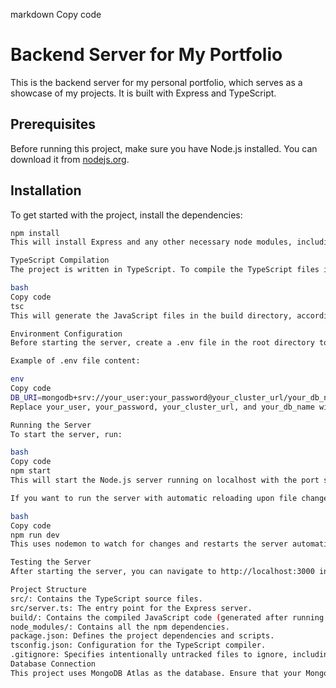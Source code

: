 markdown
Copy code

# Backend Server for My Portfolio

This is the backend server for my personal portfolio, which serves as a showcase of my projects. It is built with Express and TypeScript.

## Prerequisites

Before running this project, make sure you have Node.js installed. You can download it from [nodejs.org](https://nodejs.org/).

## Installation

To get started with the project, install the dependencies:

```bash
npm install
This will install Express and any other necessary node modules, including the TypeScript declarations for Express.

TypeScript Compilation
The project is written in TypeScript. To compile the TypeScript files into JavaScript, run:

bash
Copy code
tsc
This will generate the JavaScript files in the build directory, according to the tsconfig.json configuration.

Environment Configuration
Before starting the server, create a .env file in the root directory to store your environment variables such as your database connection string. This file should never be committed to version control for security reasons.

Example of .env file content:

env
Copy code
DB_URI=mongodb+srv://your_user:your_password@your_cluster_url/your_db_name?retryWrites=true&w=majority
Replace your_user, your_password, your_cluster_url, and your_db_name with your actual MongoDB Atlas information.

Running the Server
To start the server, run:

bash
Copy code
npm start
This will start the Node.js server running on localhost with the port specified in server.ts.

If you want to run the server with automatic reloading upon file changes, use:

bash
Copy code
npm run dev
This uses nodemon to watch for changes and restarts the server automatically.

Testing the Server
After starting the server, you can navigate to http://localhost:3000 in your web browser. You should see "Hello World!" displayed, which confirms that the server is running correctly.

Project Structure
src/: Contains the TypeScript source files.
src/server.ts: The entry point for the Express server.
build/: Contains the compiled JavaScript code (generated after running tsc).
node_modules/: Contains all the npm dependencies.
package.json: Defines the project dependencies and scripts.
tsconfig.json: Configuration for the TypeScript compiler.
.gitignore: Specifies intentionally untracked files to ignore, including .env.
Database Connection
This project uses MongoDB Atlas as the database. Ensure that your MongoDB instance is running and accessible. The database connection string is stored in the .env file as DB_URI.
```

